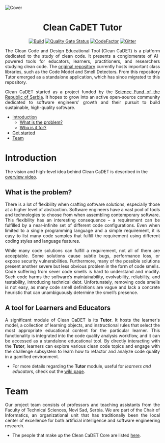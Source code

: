 <p align="center">
  
  ![Cover](https://raw.githubusercontent.com/wiki/Clean-CaDET/platform/images/overview/cover.jpg)
  
</p>

<h1 align="center">Clean CaDET Tutor</h1>
<div align="center">

  [![Build](https://github.com/Clean-CaDET/tutor/actions/workflows/build.yml/badge.svg?branch=master)](https://github.com/Clean-CaDET/tutor/actions/workflows/build.yml)
  [![Quality Gate Status](https://sonarcloud.io/api/project_badges/measure?project=Clean-CaDET_tutor&metric=alert_status)](https://sonarcloud.io/summary/new_code?id=Clean-CaDET_tutor)
  [![CodeFactor](https://www.codefactor.io/repository/github/clean-cadet/tutor/badge)](https://www.codefactor.io/repository/github/clean-cadet/tutor)
  [![Gitter](https://badges.gitter.im/Clean-CaDET/community.svg)](https://gitter.im/Clean-CaDET/community?utm_source=badge&utm_medium=badge&utm_campaign=pr-badge)

</div>

<p align="justify">
  The Clean Code and Design Educational Tool (Clean CaDET) is a platform dedicated to the study of clean code. It presents a conglomerate of AI-powered tools for educators, learners, practitioners, and researchers studying clean code. The <a href="https://github.com/Clean-CaDET/platform">original repository</a> currently hosts important class libraries, such as the Code Model and Smell Detectors. From this repository Tutor emerged as a standalone application, which has since migrated to this repository.
  </p>
<p align="justify">
  Clean CaDET started as a project funded by the <a href="http://fondzanauku.gov.rs/?lang=en">Science Fund of the Republic of Serbia</a>. It hopes to grow into an active open-source community dedicated to software engineers' growth and their pursuit to build sustainable, high-quality software.
</p>

- [Introduction](#introduction)
  - [What is the problem?](#what-is-the-problem)
  - [Who is it for?](#a-tool-for-learners-and-educators)
- [Get started](https://github.com/Clean-CaDET/platform/blob/master/SETUP.md)
- [Team](#team)

# Introduction
The vision and high-level idea behind Clean CaDET is described in the [overview video](https://www.youtube.com/watch?v=fBENFfjC49A). 

## What is the problem?
<p align="justify">
  There is a lot of flexibility when crafting software solutions, especially those at a higher level of abstraction. Software engineers have a vast pool of tools and technologies to choose from when assembling contemporary software. This flexibility has an interesting consequence – a requirement can be fulfilled by a near-infinite set of different code configurations. Even when limited to a single programming language and a simple requirement, it is easy to list many code samples that fulfill the requirement using different coding styles and language features.
</p>
<p align="justify">
  While many code solutions can fulfill a requirement, not all of them are acceptable. Some solutions cause subtle bugs, performance loss, or expose security vulnerabilities. Furthermore, many of the possible solutions present another severe but less obvious problem in the form of code smells. Code suffering from sever code smells is hard to understand and modify. Such code harms the software’s maintainability, evolvability, reliability, and testability, introducing technical debt. Unfortunately, removing code smells is not easy, as many code smell definitions are vague and lack a concrete heuristic that can unambiguously determine the smell’s presence.
</p>

## A tool for Learners and Educators
<p align="justify">
A significant module of Clean CaDET is its <b>Tutor</b>. It hosts the learner's model, a collection of learning objects, and instructional rules that select the most appropriate educational content for the particular learner. This functionality is integrated into the code quality analysis workflow, and it can be accessed as a standalone educational tool. By directly interacting with the <b>Tutor</b>, learners can explore various clean code topics and engage with the challenge subsystem to learn how to refactor and analyze code quality in a gamified environment.
<ul>
  <li>For more details regarding the <b>Tutor</b> module, useful for <i>learners and educators</i>, check out the <a href="https://github.com/Clean-CaDET/tutor/wiki" target="_blank">wiki page</a>.</li>
</ul>
</p>

# Team
<p align="justify">
  Our project team consists of professors and teaching assistants from the Faculty of Technical Sciences, Novi Sad, Serbia. We are part of the Chair of Informatics, an organizational unit that has traditionally been the local center of excellence for both artificial intelligence and software engineering research.
</p>

- The people that make up the Clean CaDET Core are listed [here](https://clean-cadet.github.io/about/).
